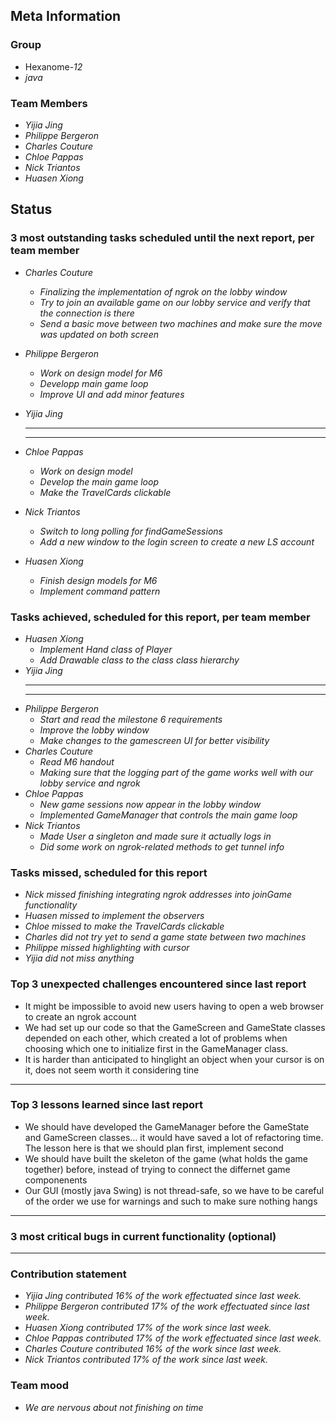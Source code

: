 ## Meta Information

### Group

 * Hexanome-*12*
 * *java*

### Team Members

 * *Yijia Jing*
 * *Philippe Bergeron*
 * *Charles Couture*
 * *Chloe Pappas*
 * *Nick Triantos*
 * *Huasen Xiong*

## Status

### 3 most outstanding tasks scheduled until the next report, per team member

 * *Charles Couture*
   * *Finalizing the implementation of ngrok on the lobby window*
   * *Try to join an available game on our lobby service and verify that the connection is there*
   * *Send a basic move between two machines and make sure the move was updated on both screen*

 * *Philippe Bergeron*
   * *Work on design model for M6*
   * *Developp main game loop*
   * *Improve UI and add minor features*
   
 * *Yijia Jing*
   * **
   * **
   
 * *Chloe Pappas*
   * *Work on design model*
   * *Develop the main game loop*
   * *Make the TravelCards clickable*
 * *Nick Triantos*
   * *Switch to long polling for findGameSessions*
   * *Add a new window to the login screen to create a new LS account*

 * *Huasen Xiong*
   * *Finish design models for M6*
   * *Implement command pattern*
   


### Tasks achieved, scheduled for this report, per team member


 * *Huasen Xiong*
   * *Implement Hand class of Player*
   * *Add Drawable class to the class class hierarchy*
 * *Yijia Jing*
   * **
   * **
 * *Philippe Bergeron*
   * *Start and read the milestone 6 requirements*
   * *Improve the lobby window*
   * *Make changes to the gamescreen UI for better visibility*
*  *Charles Couture*
   * *Read M6 handout*
   * *Making sure that the logging part of the game works well with our lobby service and ngrok*
*  *Chloe Pappas*
   * *New game sessions now appear in the lobby window*
   * *Implemented GameManager that controls the main game loop* 
*  *Nick Triantos*
   * *Made User a singleton and made sure it actually logs in*
   * *Did some work on ngrok-related methods to get tunnel info*


### Tasks missed, scheduled for this report
 * *Nick missed finishing integrating ngrok addresses into joinGame functionality*
 * *Huasen missed to implement the observers*
 * *Chloe missed to make the TravelCards clickable*
 * *Charles did not try yet to send a game state between two machines*
 * *Philippe missed highlighting with cursor*
 * *Yijia did not miss anything*


### Top 3 unexpected challenges encountered since last report

 * It might be impossible to avoid new users having to open a web browser to create an ngrok account 
 * We had set up our code so that the GameScreen and GameState classes depended on each other, which created a lot of problems when choosing which one to initialize first in the GameManager class.  
 * It is harder than anticipated to hinglight an object when your cursor is on it, does not seem worth it considering tine
 * **


### Top 3 lessons learned since last report

 * We should have developed the GameManager before the GameState and GameScreen classes… it would have saved a lot of refactoring time. The lesson here is that we should plan first, implement second
 * We should have built the skeleton of the game (what holds the game together) before, instead of trying to connect the differnet game componenents
 * Our GUI (mostly java Swing) is not thread-safe, so we have to be careful of the order we use for warnings and such to make sure nothing hangs
 * **

### 3 most critical bugs in current functionality (optional)
* **

### Contribution statement

 * *Yijia Jing contributed 16% of the work effectuated since last week.*
 * *Philippe Bergeron contributed 17% of the work effectuated since last week.*
 * *Huasen Xiong contributed 17% of the work since last week.*  
 * *Chloe Pappas contributed 17% of the work effectuated since last week.*
 * *Charles Couture contributed 16% of the work since last week.*
 * *Nick Triantos contributed 17% of the work since last week.*

### Team mood

 * *We are nervous about not finishing on time*

